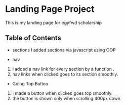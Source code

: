 # Landing Page Project
This is my landing page for egyfwd scholarship

## Table of Contents
* sections
I added sections via javascript using OOP

* nav
1. i added a nav link for every section by a function .
2. nav links when clicked goes to its section smoothly.

* Going Top Button
1. I made a button when clicked goes top smoothly.
2. the button is shown only when scrolling 400px down.